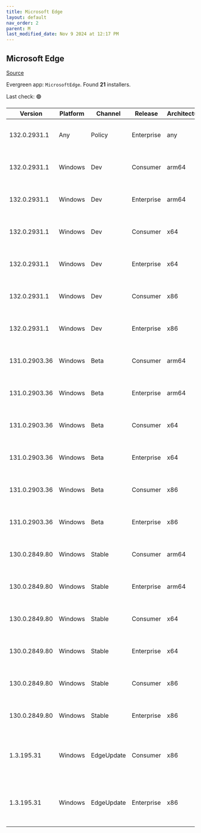 ```yaml
---
title: Microsoft Edge
layout: default
nav_order: 2
parent: M
last_modified_date: Nov 9 2024 at 12:17 PM
---
```


## Microsoft Edge

[Source](https://www.microsoft.com/edge)

Evergreen app: `MicrosoftEdge`. Found **21** installers.

Last check: 🟢

| Version       | Platform | Channel    | Release    | Architecture | Hash                                                             | URI                                                                                                                                                                                                                                                                                                                      |
| ------------- | -------- | ---------- | ---------- | ------------ | ---------------------------------------------------------------- | ------------------------------------------------------------------------------------------------------------------------------------------------------------------------------------------------------------------------------------------------------------------------------------------------------------------------ |
| 132.0.2931.1  | Any      | Policy     | Enterprise | any          | FC169F3629482A94A1C36F54ED126D322F7C1D5D1E4E623A4E8E0527AEA09610 | [https://msedge.sf.dl.delivery.mp.microsoft.com/filestreamingservice/files/6f877473-db20-4ebe-af3c-443baf6312f7/MicrosoftEdgePolicyTemplates.cab](https://msedge.sf.dl.delivery.mp.microsoft.com/filestreamingservice/files/6f877473-db20-4ebe-af3c-443baf6312f7/MicrosoftEdgePolicyTemplates.cab)                       |
| 132.0.2931.1  | Windows  | Dev        | Consumer   | arm64        | 4C2FD6CAB9981757EDC052E3D5BB2A7DC6A341872C4696284B0D11612A06B62B | [https://msedge.sf.dl.delivery.mp.microsoft.com/filestreamingservice/files/b0897a80-72c5-42a6-bb55-2ee9010c942f/MicrosoftEdgeDevEnterpriseARM64.msi](https://msedge.sf.dl.delivery.mp.microsoft.com/filestreamingservice/files/b0897a80-72c5-42a6-bb55-2ee9010c942f/MicrosoftEdgeDevEnterpriseARM64.msi)                 |
| 132.0.2931.1  | Windows  | Dev        | Enterprise | arm64        | 4C2FD6CAB9981757EDC052E3D5BB2A7DC6A341872C4696284B0D11612A06B62B | [https://msedge.sf.dl.delivery.mp.microsoft.com/filestreamingservice/files/b0897a80-72c5-42a6-bb55-2ee9010c942f/MicrosoftEdgeDevEnterpriseARM64.msi](https://msedge.sf.dl.delivery.mp.microsoft.com/filestreamingservice/files/b0897a80-72c5-42a6-bb55-2ee9010c942f/MicrosoftEdgeDevEnterpriseARM64.msi)                 |
| 132.0.2931.1  | Windows  | Dev        | Consumer   | x64          | 52DFDCCFC16ABCFF50AA57D5D948569106CA4617904BB0CE9635D3CB9EB094B6 | [https://msedge.sf.dl.delivery.mp.microsoft.com/filestreamingservice/files/3d0f2483-32a2-4179-9a61-9c6aa5621c9e/MicrosoftEdgeDevEnterpriseX64.msi](https://msedge.sf.dl.delivery.mp.microsoft.com/filestreamingservice/files/3d0f2483-32a2-4179-9a61-9c6aa5621c9e/MicrosoftEdgeDevEnterpriseX64.msi)                     |
| 132.0.2931.1  | Windows  | Dev        | Enterprise | x64          | 52DFDCCFC16ABCFF50AA57D5D948569106CA4617904BB0CE9635D3CB9EB094B6 | [https://msedge.sf.dl.delivery.mp.microsoft.com/filestreamingservice/files/3d0f2483-32a2-4179-9a61-9c6aa5621c9e/MicrosoftEdgeDevEnterpriseX64.msi](https://msedge.sf.dl.delivery.mp.microsoft.com/filestreamingservice/files/3d0f2483-32a2-4179-9a61-9c6aa5621c9e/MicrosoftEdgeDevEnterpriseX64.msi)                     |
| 132.0.2931.1  | Windows  | Dev        | Consumer   | x86          | E9D304EBABD40509D7C1E9F8DCE39702C1ECEADB7456F95E70CC653C0721D547 | [https://msedge.sf.dl.delivery.mp.microsoft.com/filestreamingservice/files/1e005aab-5426-44f3-be53-88abcf5b6d31/MicrosoftEdgeDevEnterpriseX86.msi](https://msedge.sf.dl.delivery.mp.microsoft.com/filestreamingservice/files/1e005aab-5426-44f3-be53-88abcf5b6d31/MicrosoftEdgeDevEnterpriseX86.msi)                     |
| 132.0.2931.1  | Windows  | Dev        | Enterprise | x86          | E9D304EBABD40509D7C1E9F8DCE39702C1ECEADB7456F95E70CC653C0721D547 | [https://msedge.sf.dl.delivery.mp.microsoft.com/filestreamingservice/files/1e005aab-5426-44f3-be53-88abcf5b6d31/MicrosoftEdgeDevEnterpriseX86.msi](https://msedge.sf.dl.delivery.mp.microsoft.com/filestreamingservice/files/1e005aab-5426-44f3-be53-88abcf5b6d31/MicrosoftEdgeDevEnterpriseX86.msi)                     |
| 131.0.2903.36 | Windows  | Beta       | Consumer   | arm64        | 896F08E38A32B956A16399CBB6B0C01B0A4E01EEF437AD7E9A2CAEE464634AF3 | [https://msedge.sf.dl.delivery.mp.microsoft.com/filestreamingservice/files/6a6a7478-4782-4af9-983f-b9d9f7a3abe6/MicrosoftEdgeBetaEnterpriseARM64.msi](https://msedge.sf.dl.delivery.mp.microsoft.com/filestreamingservice/files/6a6a7478-4782-4af9-983f-b9d9f7a3abe6/MicrosoftEdgeBetaEnterpriseARM64.msi)               |
| 131.0.2903.36 | Windows  | Beta       | Enterprise | arm64        | 896F08E38A32B956A16399CBB6B0C01B0A4E01EEF437AD7E9A2CAEE464634AF3 | [https://msedge.sf.dl.delivery.mp.microsoft.com/filestreamingservice/files/6a6a7478-4782-4af9-983f-b9d9f7a3abe6/MicrosoftEdgeBetaEnterpriseARM64.msi](https://msedge.sf.dl.delivery.mp.microsoft.com/filestreamingservice/files/6a6a7478-4782-4af9-983f-b9d9f7a3abe6/MicrosoftEdgeBetaEnterpriseARM64.msi)               |
| 131.0.2903.36 | Windows  | Beta       | Consumer   | x64          | 8C38AC6CEC3F0ADBC783E86DD6FC9CEAE6BFD15DAEEF7BB232BA556DDC20FA91 | [https://msedge.sf.dl.delivery.mp.microsoft.com/filestreamingservice/files/1a1c14bc-00f2-49e4-9ccd-d2799e255b8e/MicrosoftEdgeBetaEnterpriseX64.msi](https://msedge.sf.dl.delivery.mp.microsoft.com/filestreamingservice/files/1a1c14bc-00f2-49e4-9ccd-d2799e255b8e/MicrosoftEdgeBetaEnterpriseX64.msi)                   |
| 131.0.2903.36 | Windows  | Beta       | Enterprise | x64          | 8C38AC6CEC3F0ADBC783E86DD6FC9CEAE6BFD15DAEEF7BB232BA556DDC20FA91 | [https://msedge.sf.dl.delivery.mp.microsoft.com/filestreamingservice/files/1a1c14bc-00f2-49e4-9ccd-d2799e255b8e/MicrosoftEdgeBetaEnterpriseX64.msi](https://msedge.sf.dl.delivery.mp.microsoft.com/filestreamingservice/files/1a1c14bc-00f2-49e4-9ccd-d2799e255b8e/MicrosoftEdgeBetaEnterpriseX64.msi)                   |
| 131.0.2903.36 | Windows  | Beta       | Consumer   | x86          | D5A3C75F1FF38334E95528D29519767EB27DDF94A42F627CB582C038DFC1E251 | [https://msedge.sf.dl.delivery.mp.microsoft.com/filestreamingservice/files/21bbd0cb-87ff-4208-b79f-f39fa74e3ab5/MicrosoftEdgeBetaEnterpriseX86.msi](https://msedge.sf.dl.delivery.mp.microsoft.com/filestreamingservice/files/21bbd0cb-87ff-4208-b79f-f39fa74e3ab5/MicrosoftEdgeBetaEnterpriseX86.msi)                   |
| 131.0.2903.36 | Windows  | Beta       | Enterprise | x86          | D5A3C75F1FF38334E95528D29519767EB27DDF94A42F627CB582C038DFC1E251 | [https://msedge.sf.dl.delivery.mp.microsoft.com/filestreamingservice/files/21bbd0cb-87ff-4208-b79f-f39fa74e3ab5/MicrosoftEdgeBetaEnterpriseX86.msi](https://msedge.sf.dl.delivery.mp.microsoft.com/filestreamingservice/files/21bbd0cb-87ff-4208-b79f-f39fa74e3ab5/MicrosoftEdgeBetaEnterpriseX86.msi)                   |
| 130.0.2849.80 | Windows  | Stable     | Consumer   | arm64        | 79516EA652EAF5BC180EF1C5FDD7475E42F94AD27CF2D4FFCF8B3F5EEE5097BC | [https://msedge.sf.dl.delivery.mp.microsoft.com/filestreamingservice/files/90e62716-1ab1-4e29-961e-2cd196f5c724/MicrosoftEdgeEnterpriseARM64.msi](https://msedge.sf.dl.delivery.mp.microsoft.com/filestreamingservice/files/90e62716-1ab1-4e29-961e-2cd196f5c724/MicrosoftEdgeEnterpriseARM64.msi)                       |
| 130.0.2849.80 | Windows  | Stable     | Enterprise | arm64        | 79516EA652EAF5BC180EF1C5FDD7475E42F94AD27CF2D4FFCF8B3F5EEE5097BC | [https://msedge.sf.dl.delivery.mp.microsoft.com/filestreamingservice/files/90e62716-1ab1-4e29-961e-2cd196f5c724/MicrosoftEdgeEnterpriseARM64.msi](https://msedge.sf.dl.delivery.mp.microsoft.com/filestreamingservice/files/90e62716-1ab1-4e29-961e-2cd196f5c724/MicrosoftEdgeEnterpriseARM64.msi)                       |
| 130.0.2849.80 | Windows  | Stable     | Consumer   | x64          | 84BA997B57BB7B4EE4222816D2202D090F8002874A3FBA6EF54F11A74CFF1BD4 | [https://msedge.sf.dl.delivery.mp.microsoft.com/filestreamingservice/files/91c9f3ef-cbc0-4380-a98d-8662fbca35f6/MicrosoftEdgeEnterpriseX64.msi](https://msedge.sf.dl.delivery.mp.microsoft.com/filestreamingservice/files/91c9f3ef-cbc0-4380-a98d-8662fbca35f6/MicrosoftEdgeEnterpriseX64.msi)                           |
| 130.0.2849.80 | Windows  | Stable     | Enterprise | x64          | 84BA997B57BB7B4EE4222816D2202D090F8002874A3FBA6EF54F11A74CFF1BD4 | [https://msedge.sf.dl.delivery.mp.microsoft.com/filestreamingservice/files/91c9f3ef-cbc0-4380-a98d-8662fbca35f6/MicrosoftEdgeEnterpriseX64.msi](https://msedge.sf.dl.delivery.mp.microsoft.com/filestreamingservice/files/91c9f3ef-cbc0-4380-a98d-8662fbca35f6/MicrosoftEdgeEnterpriseX64.msi)                           |
| 130.0.2849.80 | Windows  | Stable     | Consumer   | x86          | 6027D2AAD7BDBB0515CAF68230C942FFF732A433271AEBBD7F6414560331A320 | [https://msedge.sf.dl.delivery.mp.microsoft.com/filestreamingservice/files/5eafcbf7-1b35-4433-8d7d-5f7e2c0fa682/MicrosoftEdgeEnterpriseX86.msi](https://msedge.sf.dl.delivery.mp.microsoft.com/filestreamingservice/files/5eafcbf7-1b35-4433-8d7d-5f7e2c0fa682/MicrosoftEdgeEnterpriseX86.msi)                           |
| 130.0.2849.80 | Windows  | Stable     | Enterprise | x86          | 6027D2AAD7BDBB0515CAF68230C942FFF732A433271AEBBD7F6414560331A320 | [https://msedge.sf.dl.delivery.mp.microsoft.com/filestreamingservice/files/5eafcbf7-1b35-4433-8d7d-5f7e2c0fa682/MicrosoftEdgeEnterpriseX86.msi](https://msedge.sf.dl.delivery.mp.microsoft.com/filestreamingservice/files/5eafcbf7-1b35-4433-8d7d-5f7e2c0fa682/MicrosoftEdgeEnterpriseX86.msi)                           |
| 1.3.195.31    | Windows  | EdgeUpdate | Consumer   | x86          | 44487270C94902ABED843606F7DD7B10923ABBECCE86C1CD85B3F25156EB60DA | [https://msedge.sf.dl.delivery.mp.microsoft.com/filestreamingservice/files/9ead6dc3-1c2b-4095-8447-da6b18141885/MicrosoftEdgeUpdateSetup_X86_1.3.195.31.exe](https://msedge.sf.dl.delivery.mp.microsoft.com/filestreamingservice/files/9ead6dc3-1c2b-4095-8447-da6b18141885/MicrosoftEdgeUpdateSetup_X86_1.3.195.31.exe) |
| 1.3.195.31    | Windows  | EdgeUpdate | Enterprise | x86          | 44487270C94902ABED843606F7DD7B10923ABBECCE86C1CD85B3F25156EB60DA | [https://msedge.sf.dl.delivery.mp.microsoft.com/filestreamingservice/files/9ead6dc3-1c2b-4095-8447-da6b18141885/MicrosoftEdgeUpdateSetup_X86_1.3.195.31.exe](https://msedge.sf.dl.delivery.mp.microsoft.com/filestreamingservice/files/9ead6dc3-1c2b-4095-8447-da6b18141885/MicrosoftEdgeUpdateSetup_X86_1.3.195.31.exe) |
